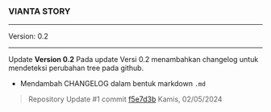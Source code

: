 ### VIANTA STORY

---

Version: 0.2

---

Update **Version 0.2**
Pada update Versi 0.2 menambahkan changelog untuk mendeteksi perubahan tree pada github.
- Mendambah CHANGELOG dalam bentuk markdown `.md`
> Repository Update #1 commit [f5e7d3b](https://github.com/vianismee/viantastory.github.io/commit/f5e7d3b814c3a8ebca5ee8b60ae3996559ddbd53)
> Kamis, 02/05/2024
